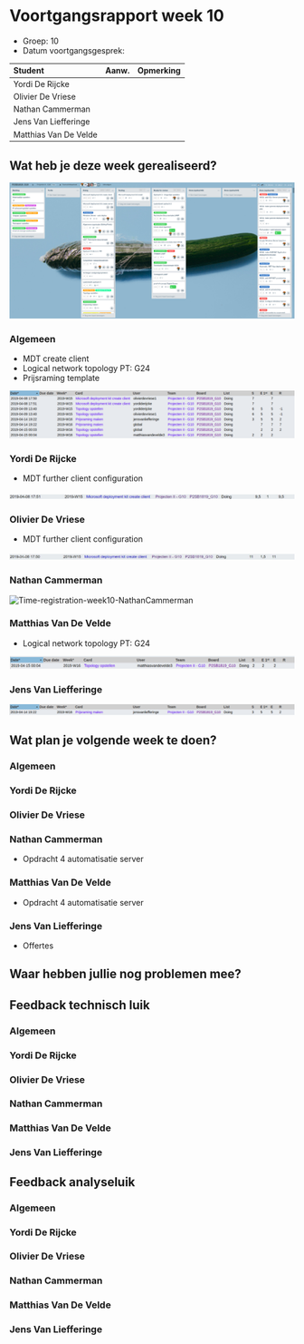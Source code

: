 # Voortgangsrapport week 10

* Groep: 10
* Datum voortgangsgesprek:

| Student  | Aanw. | Opmerking |
| :---     | :---  | :---      |
| Yordi De Rijcke |        |           |
| Olivier De Vriese |        |           |
| Nathan Cammerman |        |           |
| Jens Van Liefferinge |        |         |
| Matthias Van De Velde |        |           |

## Wat heb je deze week gerealiseerd?

![Kanban-bord](week10-kanbanbord.png)

### Algemeen

* MDT create client
* Logical network topology PT: G24
* Prijsraming template


![Time-per-assignment](week10-time-per-assignment.png)

### Yordi De Rijcke

* MDT further client configuration

![Time-registration-week10-YordiDeRijcke](week10-YordiDeRijcke.jpg)


### Olivier De Vriese

* MDT further client configuration

![Time-registration-week10-OlivierDeVriese](week10-OlivierDeVriese.jpg)


### Nathan Cammerman

![Time-registration-week10-NathanCammerman](week10-NathanCammerman.png)


### Matthias Van De Velde
* Logical network topology PT: G24

![Time-registration-week10-MatthiasVanDeVelde](week10-MatthiasVanDeVelde.png)


### Jens Van Liefferinge

![Time-registration-week10-JensVanLiefferinge](week10-JensVanLiefferinge.png)


## Wat plan je volgende week te doen?

### Algemeen

### Yordi De Rijcke
### Olivier De Vriese
### Nathan Cammerman
* Opdracht 4 automatisatie server 
### Matthias Van De Velde
* Opdracht 4 automatisatie server 
### Jens Van Liefferinge
* Offertes

## Waar hebben jullie nog problemen mee?

## Feedback technisch luik

### Algemeen


### Yordi De Rijcke
### Olivier De Vriese
### Nathan Cammerman
### Matthias Van De Velde
### Jens Van Liefferinge

## Feedback analyseluik

### Algemeen

### Yordi De Rijcke
### Olivier De Vriese
### Nathan Cammerman
### Matthias Van De Velde
### Jens Van Liefferinge

